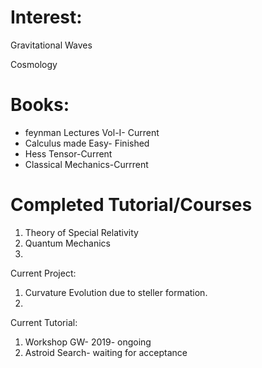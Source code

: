 # Interest: 

Gravitational Waves

Cosmology

# Books:

 - feynman Lectures Vol-I- Current
 - Calculus made Easy- Finished
 - Hess Tensor-Current
 - Classical Mechanics-Currrent

# Completed Tutorial/Courses
1. Theory of Special Relativity
2. Quantum Mechanics
3. 


Current Project:
1. Curvature Evolution due to steller formation.
2.

Current Tutorial:
1. Workshop GW- 2019- ongoing
2. Astroid Search- waiting for acceptance

